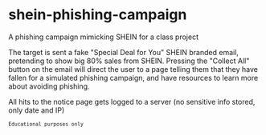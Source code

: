 # shein-phishing-campaign

A phishing campaign mimicking SHEIN for a class project

The target is sent a fake "Special Deal for You" SHEIN branded email, pretending to show big 80% sales from SHEIN. Pressing the "Collect All" button on the email will direct the user to a page telling them that they have fallen for a simulated phishing campaign, and have resources to learn more about avoiding phishing.

All hits to the notice page gets logged to a server (no sensitive info stored, only date and IP)

<sub>`Educational purposes only`</sub>
